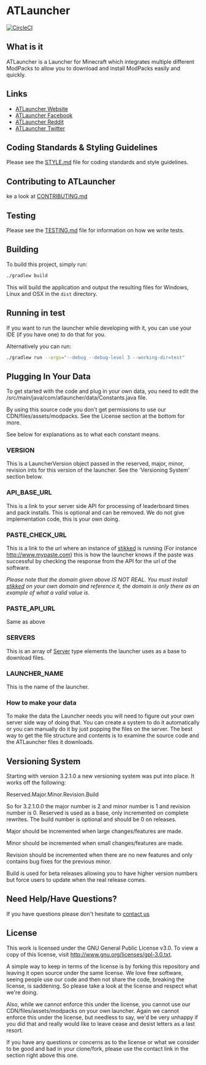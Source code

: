 # ATLauncher

[![CircleCI](https://circleci.com/gh/ATLauncher/ATLauncher/tree/master.svg?style=shield)](https://circleci.com/gh/ATLauncher/ATLauncher/tree/master)

## What is it

ATLauncher is a Launcher for Minecraft which integrates multiple different ModPacks to allow you to download and install
ModPacks easily and quickly.

## Links

-   [ATLauncher Website](https://www.atlauncher.com)
-   [ATLauncher Facebook](http://www.facebook.com/ATLauncher)
-   [ATLauncher Reddit](http://www.reddit.com/r/ATLauncher)
-   [ATLauncher Twitter](http://twitter.com/ATLauncher)

## Coding Standards & Styling Guidelines

Please see the [STYLE.md](STYLE.md) file for coding standards and style guidelines.

## Contributing to ATLauncher

ke a look at [CONTRIBUTING.md](CONTRIBUTING.md)

## Testing

Please see the [TESTING.md](TESTING.md) file for information on how we write tests.

## Building

To build this project, simply run:

```sh
./gradlew build
```

This will build the application and output the resulting files for Windows, Linux and OSX in the
`dist` directory.

## Running in test

If you want to run the launcher while developing with it, you can use your IDE (if you have one) to
do that for you.

Alternatively you can run:

```sh
./gradlew run --args="--debug --debug-level 3 --working-dir=test"
```

## Plugging In Your Data

To get started with the code and plug in your own data, you need to edit the
/src/main/java/com/atlauncher/data/Constants.java file.

By using this source code you don't get permissions to use our CDN/files/assets/modpacks. See the
License section at the bottom for more.

See below for explanations as to what each constant means.

### VERSION

This is a LauncherVersion object passed in the reserved, major, minor, revision ints for this
version of the launcher. See the 'Versioning System' section below.

### API_BASE_URL

This is a link to your server side API for processing of leaderboard times and pack installs. This
is optional and can be removed. We do not give implementation code, this is your own doing.

### PASTE_CHECK_URL

This is a link to the url where an instance of [stikked](https://github.com/claudehohl/Stikked) is
running (For instance http://www.mypaste.com) this is how the launcher knows if the paste was
successful by checking the response from the API for the url of the software.

_Please note that the domain given above IS NOT REAL. You must install
[stikked](https://github.com/claudehohl/Stikked) on your own domain and reference it, the domain is
only there as an example of what a valid value is._

### PASTE_API_URL

Same as above

### SERVERS

This is an array of
[Server](https://github.com/ATLauncher/ATLauncher/blob/master/src/main/java/com/atlauncher/data/Server.java)
type elements the launcher uses as a base to download files.

### LAUNCHER_NAME

This is the name of the launcher.

### How to make your data

To make the data the Launcher needs you will need to figure out your own server side way of doing
that. You can create a system to do it automatically or you can manually do it by just popping the
files on the server. The best way to get the file structure and contents is to examine the source
code and the ATLauncher files it downloads.

## Versioning System

Starting with version 3.2.1.0 a new versioning system was put into place. It works off the
following:

Reserved.Major.Minor.Revision.Build

So for 3.2.1.0.0 the major number is 2 and minor number is 1 and revision number is 0. Reserved is
used as a base, only incremented on complete rewrites. The build number is optional and should be 0
on releases.

Major should be incremented when large changes/features are made.

Minor should be incremented when small changes/features are made.

Revision should be incremented when there are no new features and only contains bug fixes for the
previous minor.

Build is used for beta releases allowing you to have higher version numbers but force users to
update when the real
release comes.

## Need Help/Have Questions?

If you have questions please don't hesitate to [contact us](https://www.atlauncher.com/contact-us/)

## License

This work is licensed under the GNU General Public License v3.0. To view a copy of this license,
visit <http://www.gnu.org/licenses/gpl-3.0.txt>.

A simple way to keep in terms of the license is by forking this repository and leaving it open
source under the same license. We love free software, seeing people use our code and then not share
the code, breaking the license, is saddening. So please take a look at the license and respect what
we're doing.

Also, while we cannot enforce this under the license, you cannot use our CDN/files/assets/modpacks
on your own launcher. Again we cannot enforce this under the license, but needless to say, we'd be
very unhappy if you did that and really would like to leave cease and desist letters as a last
resort.

If you have any questions or concerns as to the license or what we consider to be good and bad in
your clone/fork, please use the contact link in the section right above this one.
